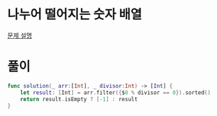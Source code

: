 #  나누어 떨어지는 숫자 배열
[문제 설명](https://programmers.co.kr/learn/courses/30/lessons/12910)

# 풀이
```swift
func solution(_ arr:[Int], _ divisor:Int) -> [Int] {
    let result: [Int] = arr.filter({$0 % divisor == 0}).sorted()
    return result.isEmpty ? [-1] : result
}
```
